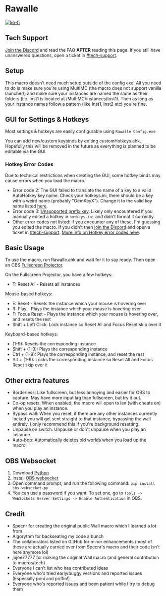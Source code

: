 # Rawalle

[![ko-fi](https://ko-fi.com/img/githubbutton_sm.svg)](https://ko-fi.com/ravalle)

## Tech Support

[Join the Discord](https://discord.gg/g4qVPMuYc4) and read the FAQ **AFTER** reading this page. If you still have unanswered questions, open a ticket in [#tech-support](https://discord.com/channels/913143777806417983/1000403129310924910).

## Setup

This macro doesn't need much setup outside of the config exe. All you need to do is make sure you're using MultiMC (the macro does not support vanilla launcher!) and make sure your instances are named the same as their folders (i.e. Inst1 is located at /MultiMC/instances/Inst1). Then as long as your instance names follow a pattern (like Inst1, Inst2 etc) you're fine.

## GUI for Settings & Hotkeys

Most settings & hotkeys are easily configurable using `Rawalle Config.exe`

You can add new/custom keybinds by editing customHotkeys.ahk. Hopefully this will be removed in the future as everything is planned to be editable via the GUI.

### Hotkey Error Codes

Due to technical restrictions when creating the GUI, some hotkey binds may cause errors when you load the macro.
- Error code 2: The GUI failed to translate the name of a key to a valid AutoHotkey key name. Check your hotkeys.ini, there should be a key with a weird name (probably "OemKeyX"). Change it to the valid key name listed [here](https://www.autohotkey.com/docs/KeyList.htm).
- Error code 3: [Unsupported prefix key](https://www.autohotkey.com/docs/commands/Hotkey.htm#ErrorLevel). Likely only encountered if you manually edited a hotkey in `hotkeys.ini` and didn't format it correctly.
- Other error codes not listed: If you encounter any of these, I'm guessing you edited the macro. If you didn't then [join the Discord](https://discord.gg/g4qVPMuYc4) and open a ticket in [#tech-support](https://discord.com/channels/913143777806417983/1000403129310924910). [More info on Hotkey error codes here](https://www.autohotkey.com/docs/commands/Hotkey.htm#ErrorLevel).

## Basic Usage

To use the macro, run Rawalle.ahk and wait for it to say ready. Then open an OBS [Fullscreen Projector](https://youtu.be/9YqZ6Ogv3rk).

On the Fullscreen Projector, you have a few hotkeys: 
- T: Reset All - Resets all instances

Mouse-based hotkeys:
- E: Reset - Resets the instance which your mouse is hovering over
- R: Play - Plays the instance which your mouse is hovering over
- F: Focus Reset - Plays the instance which your mouse is hovering over, and resets the rest
- Shift + Left Click: Lock instance so Reset All and Focus Reset skip over it

Keyboard-based hotkeys:
- (1-9): Resets the corresponding instance
- Shift + (1-9): Plays the corresponding instance
- Ctrl + (1-9): Plays the corresponding instance, and reset the rest
- Alt + (1-9): Locks the corresponding instance so Reset All and Focus Reset skip over it

## Other extra features

- Borderless: Like fullscreen, but less annoying and easier for OBS to capture. May have more input lag than fullscreen, but try it out.
- Co-op resets: When enabled, the macro will open to lan (with cheats on) when you play an instance.
- Bypass wall: When you reset, if there are any other instances currently locked you will get sent straight to that instance, bypassing the wall entirely. I only recommend this if you're background resetting.
- Unpause on switch: Unpause or don't unpause when you play an instance
- Auto-bop: Automatically deletes old worlds when you load up the macro.

## OBS Websocket

1) Download [Python](https://www.python.org/downloads/)
2) Install [OBS websocket](https://obsproject.com/forum/resources/obs-websocket-remote-control-obs-studio-from-websockets.466/)
3) Open command prompt, and run the following command: `pip install obs-websocket-py`
4) You can use a password if you want. To set one, go to `Tools -> WebSockets Server Settings -> Enable Authentication` in OBS.

## Credit

- Specnr for creating the original public Wall macro which I learned a lot from
- Algorythm for backseating my code a bunch
- The collaborators listed on GitHub for minor enhancements (most of these are actually carried over from Specnr's macro and their code isn't here anymore lol)
- jojoe77777 for making the original Wall macro (and general contribution to macros/tech)
- Everyone I can't list who has contributed ideas
- Everyone who's tried early/buggy versions and reported issues (Especially poni and priffin!)
- Everyone who's reported issues and been patient while I try to debug them
